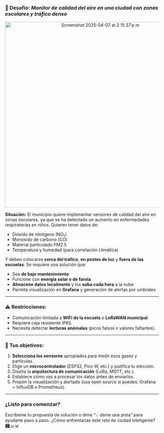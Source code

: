 
### 🚦 Desafío: *Monitor de calidad del aire en una ciudad con zonas escolares y tráfico denso*

<p align="center">
  <img width="608" alt="Screenshot 2025-04-07 at 2 15 37 p m" src="https://github.com/user-attachments/assets/12257e83-00bc-4076-8c9c-c5a5579552a5" />
</p>


**Situación:**
El municipio quiere implementar sensores de calidad del aire en zonas escolares, ya que se ha detectado un aumento en enfermedades respiratorias en niños. Quieren tener datos de:

- Dióxido de nitrógeno (NO₂)  
- Monóxido de carbono (CO)  
- Material particulado PM2.5  
- Temperatura y humedad (para correlación climática)

Y deben colocarse **cerca del tráfico**, **en postes de luz** y **fuera de las escuelas**. Se requiere una solución que:

- Sea **de bajo mantenimiento**
- Funcione con **energía solar o de farola**
- **Almacene datos localmente** y los **suba cada hora** a la nube
- Permita visualización en **Grafana** y generación de alertas por umbrales

---

### ⚠️ Restricciones:
- Comunicación limitada a **WiFi de la escuela** o **LoRaWAN municipal**.
- Requiere caja resistente IP65.
- Necesita detectar **lecturas anómalas** (picos falsos o valores faltantes).

---

### 🎯 Tus objetivos:
1. **Selecciona los sensores** apropiados para medir esos gases y partículas.
2. Elige un **microcontrolador** (ESP32, Pico W, etc.) y justifica tu elección.
3. Diseña la **arquitectura de comunicación** (LoRa, MQTT, etc.).
4. Establece cómo vas a procesar los datos antes de enviarlos.
5. Propón la visualización y alertado (usa open source si puedes: Grafana + InfluxDB o Prometheus).

---

### ¿Listo para comenzar?
Escríbeme tu propuesta de solución o dime “💡 dame una pista” para ayudarte paso a paso. ¿Cómo enfrentarías este reto de ciudad inteligente? 🏙️🌫️📊
